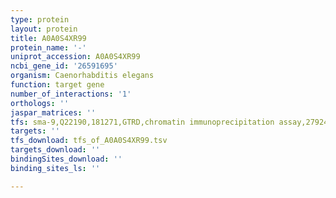 ```yaml
---
type: protein
layout: protein
title: A0A0S4XR99
protein_name: '-'
uniprot_accession: A0A0S4XR99
ncbi_gene_id: '26591695'
organism: Caenorhabditis elegans
function: target gene
number_of_interactions: '1'
orthologs: ''
jaspar_matrices: ''
tfs: sma-9,Q22190,181271,GTRD,chromatin immunoprecipitation assay,27924024%5Buid%5D,No
targets: ''
tfs_download: tfs_of_A0A0S4XR99.tsv
targets_download: ''
bindingSites_download: ''
binding_sites_ls: ''

---
```


